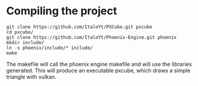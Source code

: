 # Compiling the project
```
git clone https://github.com/ItaloYt/PXCube.git pxcube
cd pxcube/
git clone https://github.com/ItaloYt/Phoenix-Engine.git phoenix
mkdir include/
ln -s phoenix/include/* include/
make
```
The makefile will call the phoenix engine makefile and will use the libraries generated.
This will produce an executable pxcube, which draws a simple triangle with vulkan.
